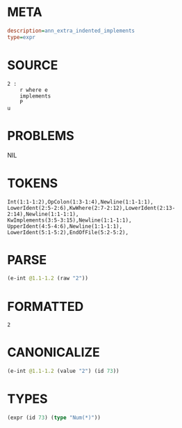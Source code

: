 # META
~~~ini
description=ann_extra_indented_implements
type=expr
~~~
# SOURCE
~~~roc
2 :
    r where e
    implements
    P
u
~~~
# PROBLEMS
NIL
# TOKENS
~~~zig
Int(1:1-1:2),OpColon(1:3-1:4),Newline(1:1-1:1),
LowerIdent(2:5-2:6),KwWhere(2:7-2:12),LowerIdent(2:13-2:14),Newline(1:1-1:1),
KwImplements(3:5-3:15),Newline(1:1-1:1),
UpperIdent(4:5-4:6),Newline(1:1-1:1),
LowerIdent(5:1-5:2),EndOfFile(5:2-5:2),
~~~
# PARSE
~~~clojure
(e-int @1.1-1.2 (raw "2"))
~~~
# FORMATTED
~~~roc
2
~~~
# CANONICALIZE
~~~clojure
(e-int @1.1-1.2 (value "2") (id 73))
~~~
# TYPES
~~~clojure
(expr (id 73) (type "Num(*)"))
~~~
